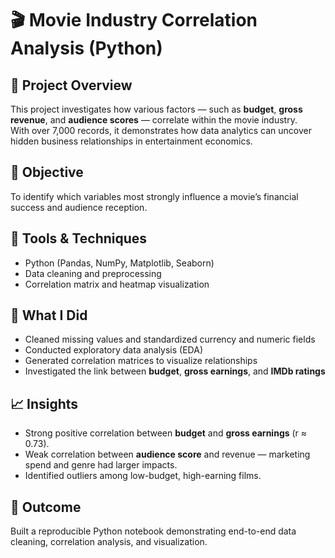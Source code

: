 # 🎬 Movie Industry Correlation Analysis (Python)

## 📌 Project Overview
This project investigates how various factors — such as **budget**, **gross revenue**, and **audience scores** — correlate within the movie industry.  
With over 7,000 records, it demonstrates how data analytics can uncover hidden business relationships in entertainment economics.

## 🎯 Objective
To identify which variables most strongly influence a movie’s financial success and audience reception.

## 🧰 Tools & Techniques
- Python (Pandas, NumPy, Matplotlib, Seaborn)
- Data cleaning and preprocessing
- Correlation matrix and heatmap visualization

## 🧠 What I Did
- Cleaned missing values and standardized currency and numeric fields  
- Conducted exploratory data analysis (EDA)  
- Generated correlation matrices to visualize relationships  
- Investigated the link between **budget**, **gross earnings**, and **IMDb ratings**

## 📈 Insights
- Strong positive correlation between **budget** and **gross earnings** (r ≈ 0.73).  
- Weak correlation between **audience score** and revenue — marketing spend and genre had larger impacts.  
- Identified outliers among low-budget, high-earning films.

## 🚀 Outcome
Built a reproducible Python notebook demonstrating end-to-end data cleaning, correlation analysis, and visualization.
